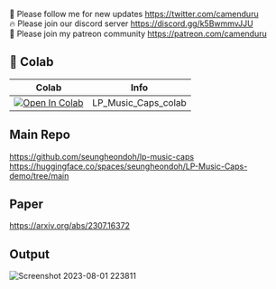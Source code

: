 🐣 Please follow me for new updates https://twitter.com/camenduru <br />
🔥 Please join our discord server https://discord.gg/k5BwmmvJJU <br />
🥳 Please join my patreon community https://patreon.com/camenduru <br />

## 🦒 Colab

| Colab | Info
| --- | --- |
[![Open In Colab](https://colab.research.google.com/assets/colab-badge.svg)](https://colab.research.google.com/github/camenduru/LP-Music-Caps-colab/blob/main/LP_Music_Caps_colab.ipynb) | LP_Music_Caps_colab

## Main Repo
https://github.com/seungheondoh/lp-music-caps <br />
https://huggingface.co/spaces/seungheondoh/LP-Music-Caps-demo/tree/main <br />

## Paper
https://arxiv.org/abs/2307.16372

## Output
![Screenshot 2023-08-01 223811](https://github.com/camenduru/LP-Music-Caps-colab/assets/54370274/4687c4cb-1f0f-4c5d-9ee8-cbf2a86cba74)
